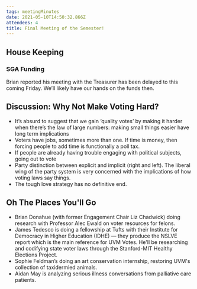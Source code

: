 ```yaml
---
tags: meetingMinutes
date: 2021-05-10T14:50:32.866Z
attendees: 4
title: Final Meeting of the Semester!
---
```

## House Keeping

### SGA Funding

Brian reported his meeting with the Treasurer has been delayed to this coming Friday. We’ll likely have our hands on the funds then.

## Discussion: Why Not Make Voting Hard?

* It’s absurd to suggest that we gain ‘quality votes’ by making it harder when there’s the law of large numbers: making small things easier have long term implications
* Voters have jobs, sometimes more than one. If time is money, then forcing people to add time is functionally a poll tax.
* If people are already having trouble engaging with political subjects, going out to vote 
* Party distinction between explicit and implicit (right and left). The liberal wing of the party system is very concerned with the implications of how voting laws say things.
* The tough love strategy has no definitive end.

## Oh The Places You'll Go

* Brian Donahue (with former Engagement Chair Liz Chadwick) doing research with Professor Alec Ewald on voter resources for felons.
* James Tedesco is doing a fellowship at Tufts with their Institute for Democracy in Higher Education (IDHE) — they produce the NSLVE report which is the main reference for UVM Votes. He'll be researching and codifying state voter laws through the Stanford-MIT Healthy Elections Project.
* Sophie Feldman’s doing an art conservation internship, restoring UVM's collection of taxidermied animals.
* Aidan May is analyzing serious illness conversations from palliative care patients.